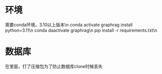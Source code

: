 # 环境
需要conda环境，3.10以上版本\n
conda activate graphrag install python=3.11\n
conda daactivate graphrag\n
pip install -r requirements.txt\n

# 数据库
在里面，打了压缩包为了防止数据库clone时候丢失

